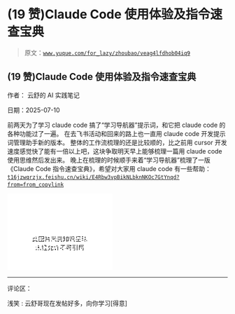 # (19 赞)Claude Code 使用体验及指令速查宝典

> 原文：[`www.yuque.com/for_lazy/zhoubao/veag4lfdhob04iq9`](https://www.yuque.com/for_lazy/zhoubao/veag4lfdhob04iq9)

## (19 赞)Claude Code 使用体验及指令速查宝典

作者： 云舒的 AI 实践笔记

日期：2025-07-10

前两天为了学习 claude code 搞了“学习导航器”提示词，和它把 claude code 的各种功能过了一遍。
在去飞书活动和回来的路上也一直用 claude code 开发提示词管理助手新的版本。
整体的工作流梳理的还是比较顺的，比之前用 cursor 开发速度感觉快了能有一倍以上吧，这块争取明天早上能够梳理一篇用 claude code 使用思维然后发出来。
晚上在梳理的时候顺手来着“学习导航器”梳理了一版《Claude Code 指令速查宝典》，希望对大家用 claude
code 有一些帮助：[`t16jzwqrzjx.feishu.cn/wiki/E4Rbw3vpBikNLbknNKOc7GtYnqd?from=from_copylink`](https://t16jzwqrzjx.feishu.cn/wiki/E4Rbw3vpBikNLbknNKOc7GtYnqd?from=from_copylink)

![](img/19f1b87416783a16a2633b2f83f4ee34.png "None")

* * *

评论区：

浅笑 : 云舒哥现在发帖好多，向你学习[得意]